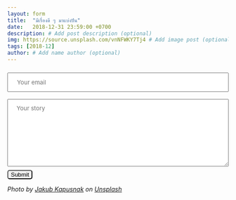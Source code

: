 ```yaml
---
layout: form
title:  "มีเรื่องดี ๆ มาแบ่งปัน"
date:   2018-12-31 23:59:00 +0700
description: # Add post description (optional)
img: https://source.unsplash.com/vnNFWKY7Tj4 # Add image post (optional)
tags: [2018-12]
author: # Add name author (optional)
---
```

<form method="POST" action="https://formspree.io/odd.daboss@sdee.co">
  <input type="hidden" name="_cc" value="udomsakodd+0lyy5tuobtt3xjl1mhw2@boards.trello.com" />
  <input type="hidden" name="_next" value="//whatsgood.sdee.co/about/" />
  <input type="email" name="email" required placeholder="Your email" style="font-family:inherit;width:100%;padding:12px 20px;margin:8px 0;">
  <br>
  <textarea name="message" rows="8" required placeholder="Your story" style="font-family:inherit;width:100%;padding:12px 20px;margin:8px 0;"></textarea><br>
  <button type="submit" style="border-radius: 5px;">Submit</button>
</form>

*Photo by [Jakub Kapusnak](https://unsplash.com/@foodiesfeed) on [Unsplash](https://unsplash.com)*
